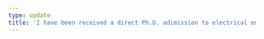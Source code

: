 ```yaml
---
type: update
title: 'I have been received a direct Ph.D. adimission to electrical engineering program at <a href="http://www.ucla.edu/">University of California, Los Angeles (UCLA).'
---
```

